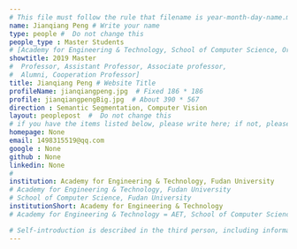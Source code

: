 ```yaml
---
# This file must follow the rule that filename is year-month-day-name.md .
name: Jianqiang Peng # Write your name
type: people #  Do not change this
people_type : Master Students
# [Academy for Engineering & Technology, School of Computer Science, Organizer]
showtitle: 2019 Master
#  Professor, Assistant Professor, Associate professor,
#  Alumni, Cooperation Professor]
title: Jianqiang Peng # Website Title
profileName: jianqiangpeng.jpg  # Fixed 186 * 186
profile: jianqiangpengBig.jpg  # About 390 * 567
direction : Semantic Segmentation, Computer Vision
layout: peoplepost  #  Do not change this
# if you have the items listed below, please write here; if not, please write None.
homepage: None
email: 1498315519@qq.com
google : None
github : None
linkedin: None
# 
institution: Academy for Engineering & Technology, Fudan University
# Academy for Engineering & Technology, Fudan University
# School of Computer Science, Fudan University
institutionShort: Academy for Engineering & Technology
# Academy for Engineering & Technology = AET, School of Computer Science = SCS

# Self-introduction is described in the third person, including information such as educational experience
---
```





 

